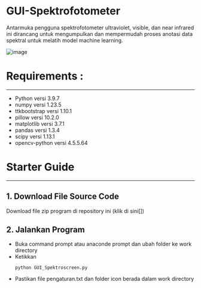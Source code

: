 # GUI-Spektrofotometer

<p>Antarmuka pengguna spektrofotometer ultraviolet, visible, dan near infrared ini dirancang untuk mengumpulkan dan mempermudah proses anotasi data spektral untuk melatih model machine learning.<p>

![image](https://github.com/user-attachments/assets/0aba93c3-570b-4273-b323-8fa807e885ce)

# Requirements :
---

* Python versi 3.9.7
* numpy versi 1.23.5
* ttkbootstrap versi 1.10.1
* pillow versi 10.2.0
* matplotlib versi 3.7.1
* pandas versi 1.3.4
* scipy versi 1.13.1
* opencv-python versi 4.5.5.64

# **Starter Guide**
---
## 1. Download File Source Code
Download file zip program di repository ini (klik di sini[])

## 2. Jalankan Program
- Buka command prompt atau anaconde prompt dan ubah folder ke work directory
- Ketikkan
  ```
  python GUI_Spektroscreen.py
  ```
- Pastikan file pengaturan.txt dan folder icon berada dalam work directory

  
